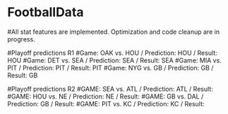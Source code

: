 # FootballData
#All stat features are implemented.
Optimization and code cleanup are in progress.

#Playoff predictions R1
#Game: OAK vs. HOU / Prediction: HOU / Result: HOU
#Game: DET vs. SEA / Prediction: SEA / Result: SEA
#Game: MIA vs. PIT / Prediction: PIT / Result: PIT
#Game: NYG vs. GB  / Prediction: GB  / Result: GB

#Playoff predictions R2
#GAME: SEA vs. ATL / Prediction: ATL / Result: 
#GAME: HOU vs. NE / Prediction: NE   / Result:
#GAME: GB vs. DAL / Prediction: GB   / Result:
#GAME: PIT vs. KC / Prediction: KC   / Result: 
